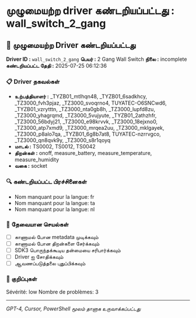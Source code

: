 # முழுமையற்ற driver கண்டறியப்பட்டது : wall_switch_2_gang

## 🚨 முழுமையற்ற Driver கண்டறியப்பட்டது

**Driver ID :** `wall_switch_2_gang`
**பெயர் :** 2 Gang Wall Switch
**நிலை :** incomplete
**கண்டறியப்பட்ட தேதி :** 2025-07-25 06:12:36

### 📋 Driver தகவல்கள்
- **உற்பத்தியாளர் :** _TYZB01_mtlhqn48, _TYZB01_6sadkhcy, _TZ3000_fvh3pjaz, _TZ3000_svoqrno4, TUYATEC-O6SNCwd6, _TYZB01_vzrytttn, _TZ3000_nta0gb8h, _TZ3000_lupfd8zu, _TZ3000_yhagrqmd, _TZ3000_5vujyute, _TYZB01_2athzhfr, _TZ3000_56bdyj21, _TZ3000_e98krvvk, _TZ3000_18ejxno0, _TZ3000_atp7xmd9, _TZ3000_mrqea2uu, _TZ3000_mklgayek, _TZ3000_p8alo7qa, _TYZB01_6g8b7at8, TUYATEC-nzrrvgco, _TZ3000_qn8qvk9y, _TZ3000_s8r1qoyq
- **மாடல் :** TS0002, TS0012, TS0042
- **திறன்கள் :** onoff, measure_battery, measure_temperature, measure_humidity
- **வகை :** socket

### 🔍 கண்டறியப்பட்ட பிரச்சினைகள்
- Nom manquant pour la langue: fr
- Nom manquant pour la langue: ta
- Nom manquant pour la langue: nl

### 🎯 தேவையான செயல்கள்
- [ ] காணாமல் போன metadata முடிக்கவும்
- [ ] காணாமல் போன திறன்களை சேர்க்கவும்
- [ ] SDK3 பொருந்தக்கூடிய தன்மையை சரிபார்க்கவும்
- [ ] Driver ஐ சோதிக்கவும்
- [ ] ஆவணப்படுத்தலை புதுப்பிக்கவும்

### 📝 குறிப்புகள்
Sévérité: low
Nombre de problèmes: 3

---
*GPT-4, Cursor, PowerShell மூலம் தானாக உருவாக்கப்பட்டது*

